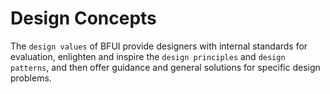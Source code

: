 # Design Concepts

The `design values` of BFUI provide designers with internal standards for evaluation, enlighten and inspire the `design principles` and `design patterns`, and then offer guidance and general solutions for specific design problems.
